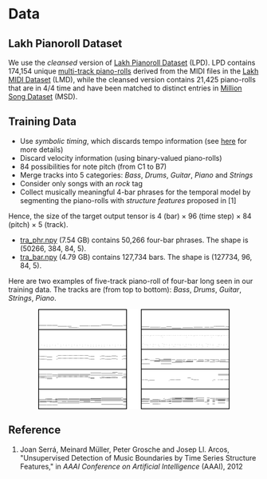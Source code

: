 # Data

## Lakh Pianoroll Dataset

We use the *cleansed* version of
[Lakh Pianoroll Dataset](https://salu133445.github.io/lakh-pianoroll-dataset/)
(LPD). LPD contains 174,154 unique
[multi-track piano-rolls](https://salu133445.github.io/lakh-pianoroll-dataset/representation)
derived from the MIDI files in the
[Lakh MIDI Dataset](http://colinraffel.com/projects/lmd/) (LMD),
while the cleansed version contains 21,425 piano-rolls that
are in 4/4 time and have been matched to distinct entries in
[Million Song Dataset](https://labrosa.ee.columbia.edu/millionsong/) (MSD).

## Training Data

- Use *symbolic timing*, which discards tempo information
  (see [here](https://salu133445.github.io/lakh-pianoroll-dataset/representation) for more
  details)
- Discard velocity information (using binary-valued piano-rolls)
- 84 possibilities for note pitch (from C1 to B7)
- Merge tracks into 5 categories: *Bass*, *Drums*, *Guitar*, *Piano* and
  *Strings*
- Consider only songs with an *rock* tag
- Collect musically meaningful 4-bar phrases for the temporal model by
  segmenting the piano-rolls with *structure features* proposed in [1]

Hence, the size of the target output tensor is 4 (bar) &times; 96 (time step)
&times; 84 (pitch) &times; 5 (track).

- [tra_phr.npy](https://drive.google.com/uc?id=1-bQCO6ZxpIgdMM7zXhNJViovHjtBKXde&export=download)
  (7.54 GB) contains 50,266 four-bar phrases. The shape is (50266, 384, 84, 5).
- [tra_bar.npy](https://drive.google.com/uc?id=1Xxj6WU82fcgY9UtBpXJGOspoUkMu58xC&export=download)
  (4.79 GB) contains 127,734 bars. The shape is (127734, 96, 84, 5).

Here are two examples of five-track piano-roll of four-bar long seen in our
training data. The tracks are (from top to bottom): <i>Bass</i>, <i>Drums</i>,
<i>Guitar</i>, <i>Strings</i>, <i>Piano</i>.

<img src="figs/train_samples.png" alt="train_samples" style="max-height:200px; display:block; margin:auto">

## Reference

1. Joan Serrá, Meinard Müller, Peter Grosche and Josep Ll. Arcos,
   "Unsupervised Detection of Music Boundaries by Time Series Structure
   Features,"
   in *AAAI Conference on Artificial Intelligence* (AAAI), 2012
